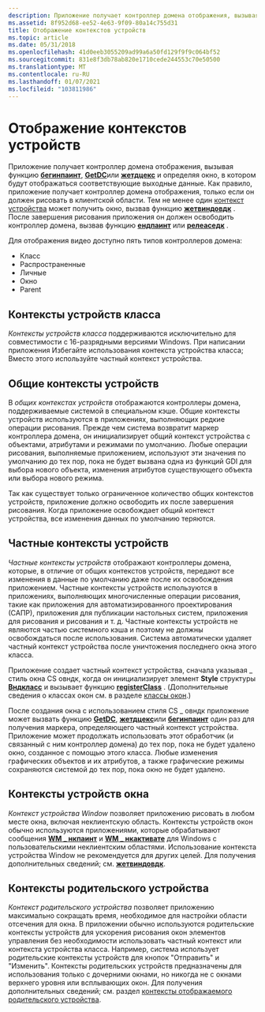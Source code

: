 ```yaml
---
description: Приложение получает контроллер домена отображения, вызывая функцию Бегинпаинт, GetDC или Жетдцекс и определяя окно, в котором будут отображаться соответствующие выходные данные.
ms.assetid: 8f952d68-ee52-4e63-9f09-80a14c755d31
title: Отображение контекстов устройств
ms.topic: article
ms.date: 05/31/2018
ms.openlocfilehash: 41d0eeb3055209ad99a6a50fd129f9f9c064bf52
ms.sourcegitcommit: 831e8f3db78ab820e1710cede244553c70e50500
ms.translationtype: MT
ms.contentlocale: ru-RU
ms.lasthandoff: 01/07/2021
ms.locfileid: "103811986"
---
```

# <a name="display-device-contexts"></a>Отображение контекстов устройств

Приложение получает контроллер домена отображения, вызывая функцию [**бегинпаинт**](/windows/desktop/api/Winuser/nf-winuser-beginpaint), [**GetDC**](/windows/desktop/api/Winuser/nf-winuser-getdc)или [**жетдцекс**](/windows/desktop/api/Winuser/nf-winuser-getdcex) и определяя окно, в котором будут отображаться соответствующие выходные данные. Как правило, приложение получает контроллер домена отображения, только если он должен рисовать в клиентской области. Тем не менее один [контекст устройства](#window-device-contexts) может получить окно, вызвав функцию [**жетвиндовдк**](/windows/desktop/api/Winuser/nf-winuser-getwindowdc) . После завершения рисования приложения он должен освободить контроллер домена, вызвав функцию [**ендпаинт**](/windows/desktop/api/Winuser/nf-winuser-endpaint) или [**релеаседк**](/windows/desktop/api/Winuser/nf-winuser-releasedc) .

Для отображения видео доступно пять типов контроллеров домена:

-   Класс
-   Распространенные
-   Личные
-   Окно
-   Parent

## <a name="class-device-contexts"></a>Контексты устройств класса

*Контексты устройств класса* поддерживаются исключительно для совместимости с 16-разрядными версиями Windows. При написании приложения Избегайте использования контекста устройства класса; Вместо этого используйте частный контекст устройства.

## <a name="common-device-contexts"></a>Общие контексты устройств

В *общих контекстах устройств* отображаются контроллеры домена, поддерживаемые системой в специальном кэше. Общие контексты устройств используются в приложениях, выполняющих редкие операции рисования. Прежде чем система возвратит маркер контроллера домена, он инициализирует общий контекст устройства с объектами, атрибутами и режимами по умолчанию. Любые операции рисования, выполняемые приложением, используют эти значения по умолчанию до тех пор, пока не будет вызвана одна из функций GDI для выбора нового объекта, изменения атрибутов существующего объекта или выбора нового режима.

Так как существует только ограниченное количество общих контекстов устройств, приложение должно освободить их после завершения рисования. Когда приложение освобождает общий контекст устройства, все изменения данных по умолчанию теряются.

## <a name="private-device-contexts"></a>Частные контексты устройств

*Частные контексты устройств* отображают контроллеры домена, которые, в отличие от общих контекстов устройств, передают все изменения в данные по умолчанию даже после их освобождения приложением. Частные контексты устройств используются в приложениях, выполняющих многочисленные операции рисования, такие как приложения для автоматизированного проектирования (САПР), приложения для публикации настольных систем, приложения для рисования и рисования и т. д. Частные контексты устройств не являются частью системного кэша и поэтому не должны освобождаться после использования. Система автоматически удаляет частный контекст устройства после уничтожения последнего окна этого класса.

Приложение создает частный контекст устройства, сначала указывая \_ стиль окна CS овндк, когда он инициализирует элемент **Style** структуры [**Вндкласс**](/windows/win32/api/winuser/ns-winuser-wndclassa) и вызывает функцию [**registerClass**](/windows/win32/api/winuser/nf-winuser-registerclassa) . (Дополнительные сведения о классах окон см. в разделе [классы окон](../winmsg/window-classes.md).)

После создания окна с использованием стиля CS \_ овндк приложение может вызвать функцию [**GetDC**](/windows/desktop/api/Winuser/nf-winuser-getdc), [**жетдцекс**](/windows/desktop/api/Winuser/nf-winuser-getdcex)или [**бегинпаинт**](/windows/desktop/api/Winuser/nf-winuser-beginpaint) один раз для получения маркера, определяющего частный контекст устройства. Приложение может продолжать использовать этот обработчик (и связанный с ним контроллер домена) до тех пор, пока не будет удалено окно, созданное с помощью этого класса. Любые изменения графических объектов и их атрибутов, а также графические режимы сохраняются системой до тех пор, пока окно не будет удалено.

## <a name="window-device-contexts"></a>Контексты устройств окна

*Контекст устройства Window* позволяет приложению рисовать в любом месте окна, включая неклиентскую область. Контексты устройств окон обычно используются приложениями, которые обрабатывают сообщения [**WM \_ нкпаинт**](wm-ncpaint.md) и [**WM \_ нкактивате**](../winmsg/wm-ncactivate.md) для Windows с пользовательскими неклиентским областями. Использование контекста устройства Window не рекомендуется для других целей. Для получения дополнительных сведений; см. [**жетвиндовдк**](/windows/desktop/api/Winuser/nf-winuser-getwindowdc).

## <a name="parent-device-contexts"></a>Контексты родительского устройства

*Контекст родительского устройства* позволяет приложению максимально сокращать время, необходимое для настройки области отсечения для окна. В приложении обычно используются родительские контексты устройств для ускорения рисования окон элементов управления без необходимости использовать частный контекст или контекста устройства класса. Например, система использует родительские контексты устройств для кнопок "Отправить" и "Изменить". Контексты родительских устройств предназначены для использования только с дочерними окнами, но никогда не с окнами верхнего уровня или всплывающих окон. Для получения дополнительных сведений; см. раздел [контексты отображаемого родительского устройства](parent-display-device-contexts.md).

 

 
